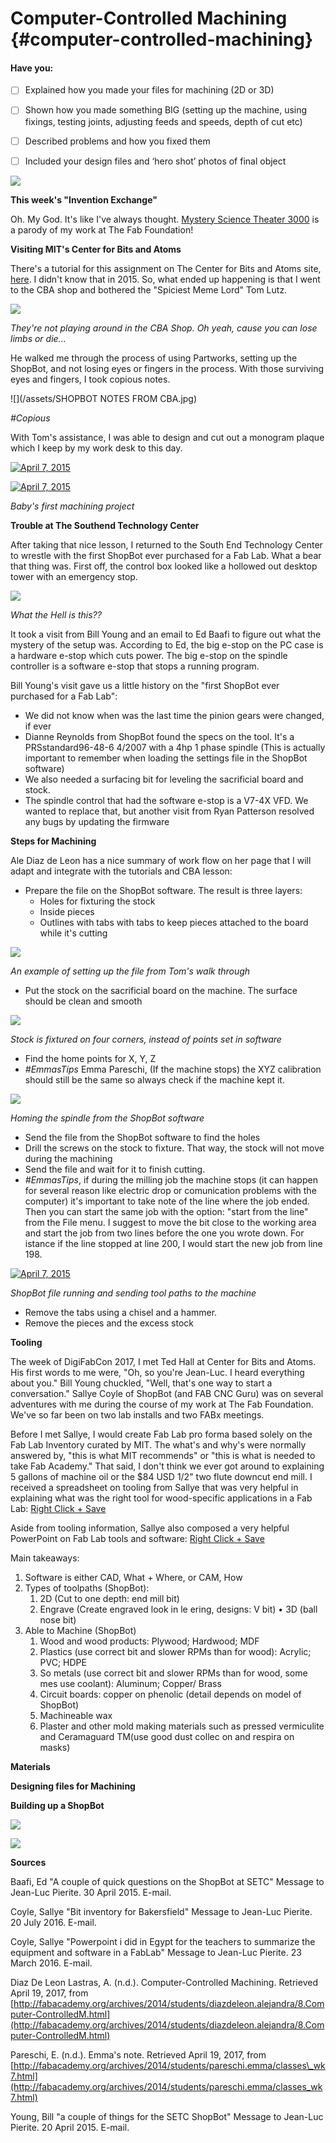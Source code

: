 # Computer-Controlled Machining {#computer-controlled-machining}

#### Have you:

* [ ] Explained how you made your files for machining \(2D or 3D\)

* [ ] Shown how you made something BIG \(setting up the machine, using fixings, testing joints, adjusting feeds and speeds, depth of cut etc\)

* [ ] Described problems and how you fixed them

* [ ] Included your design files and ‘hero shot’ photos of final object

![](/assets/cnc-fab-lab.gif)

**This week's "Invention Exchange"**

Oh. My God. It's like I've always thought. [Mystery Science Theater 3000](http://splitsider.com/2017/03/building-on-sacred-ground-with-the-new-cast-of-mst3k/) is a parody of my work at The Fab Foundation!

**Visiting MIT's Center for Bits and Atoms**

There's a tutorial for this assignment on The Center for Bits and Atoms site, [here](http://fab.cba.mit.edu/content/tools/shopbot/index.html). I didn't know that in 2015. So, what ended up happening is that I went to the CBA shop and bothered the "Spiciest Meme Lord" Tom Lutz.

![](/assets/IMG_3858.JPG)

_They're not playing around in the CBA Shop. Oh yeah, cause you can lose limbs or die..._

He walked me through the process of using Partworks, setting up the ShopBot, and not losing eyes or fingers in the process. With those surviving eyes and fingers, I took copious notes.

![](/assets/SHOPBOT NOTES FROM CBA.jpg)

_\#Copious_

With Tom's assistance, I was able to design and cut out a monogram plaque which I keep by my work desk to this day.

[![April 7, 2015 ](https://img.youtube.com/vi/MdH7EsKkzcI/0.jpg)](https://www.youtube.com/watch?v=MdH7EsKkzcI "April 7, 2015 ")

[![April 7, 2015 ](https://img.youtube.com/vi/ysspIwxeKBs/0.jpg)](https://www.youtube.com/watch?v=ysspIwxeKBs "April 7, 2015 ")

_Baby's first machining project_

**Trouble at The Southend Technology Center**

After taking that nice lesson, I returned to the South End Technology Center to wrestle with the first ShopBot ever purchased for a Fab Lab. What a bear that thing was. First off, the control box looked like a hollowed out desktop tower with an emergency stop.

![](/assets/IMG_3908.JPG)

_What the Hell is this??_

It took a visit from Bill Young and an email to Ed Baafi to figure out what the mystery of the setup was. According to Ed, the big e-stop on the PC case is a hardware e-stop which cuts power. The big e-stop on the spindle controller is a software e-stop that stops a running program.

Bill Young's visit gave us a little history on the "first ShopBot ever purchased for a Fab Lab":

* We did not know when was the last time the pinion gears were changed, if ever
* Dianne Reynolds from ShopBot found the specs on the tool. It's a PRSstandard96-48-6 4/2007 with a 4hp 1 phase spindle \(This is actually important to remember when loading the settings file in the ShopBot software\)
* We also needed a surfacing bit for leveling the sacrificial board and stock.
* The spindle control that had the software e-stop is a V7-4X VFD. We wanted to replace that, but another visit from Ryan Patterson resolved any bugs by updating the firmware

**Steps for Machining**

Ale Diaz de Leon has a nice summary of work flow on her page that I will adapt and integrate with the tutorials and CBA lesson:

* Prepare the file on the ShopBot software. The result is three layers:
  * Holes for fixturing the stock
  * Inside pieces
  * Outlines with tabs with tabs to keep pieces attached to the board while it's cutting

![](/assets/IMG_3860.JPG)

_An example of setting up the file from Tom's walk through_

* Put the stock on the sacrificial board on the machine. The surface should be clean and smooth

![](/assets/IMG_3863.JPG)

_Stock is fixtured on four corners, instead of points set in software_

* Find the home points for X, Y, Z
* _\#EmmasTips_ Emma Pareschi, \(If the machine stops\) the XYZ calibration should still be the same so always check if the machine kept it.

![](/assets/IMG_3862.JPG)

_Homing the spindle from the ShopBot software_

* Send the file from the ShopBot software to find the holes
* Drill the screws on the stock to fixture. That way, the stock will not move during the machining
* Send the file and wait for it to finish cutting.
* _\#EmmasTips_, if during the milling job the machine stops \(it can happen for several reason like electric drop or comunication problems with the computer\) it's important to take note of the line where the job ended. Then you can start the same job with the option: "start from the line" from the File menu. I suggest to move the bit close to the working area and start the job from two lines before the one you wrote down. For istance if the line stopped at line 200, I would start the new job from line 198.

[![April 7, 2015 ](https://img.youtube.com/vi/RaRJE4wzvX0/0.jpg)](https://www.youtube.com/watch?v=RaRJE4wzvX0 "April 7, 2015 ")

_ShopBot file running and sending tool paths to the machine_

* Remove the tabs using a chisel and a hammer.
* Remove the pieces and the excess stock

**Tooling**

The week of DigiFabCon 2017, I met Ted Hall at Center for Bits and Atoms. His first words to me were, "Oh, so you're Jean-Luc. I heard everything about you." Bill Young chuckled, "Well, that's one way to start a conversation." Sallye Coyle of ShopBot \(and FAB CNC Guru\) was on several adventures with me during the course of my work at The Fab Foundation. We've so far been on two lab installs and two FABx meetings.

Before I met Sallye, I would create Fab Lab pro forma based solely on the Fab Lab Inventory curated by MIT. The what's and why's were normally answered by, "this is what MIT recommends" or "this is what is needed to take Fab Academy." That said, I don't think we ever got around to explaining 5 gallons of machine oil or the $84 USD 1/2" two flute downcut end mill. I received a spreadsheet on tooling from Sallye that was very helpful in explaining what was the right tool for wood-specific applications in a Fab Lab: [Right Click + Save](/uploads/bit-inventory.csv)

Aside from tooling information, Sallye also composed a very helpful PowerPoint on Fab Lab tools and software: [Right Click + Save](/uploads/fablab-summary-tools-software.pdf)

Main takeaways:  
1. Software is either CAD, What + Where, or CAM, How  
2. Types of toolpaths \(ShopBot\):
   1. 2D \(Cut to one depth: end mill bit\)
   2. Engrave \(Create engraved look in le ering, designs: V bit\) • 3D \(ball nose bit\)
3. Able to Machine \(ShopBot\)
   1. Wood and wood products: Plywood; Hardwood; MDF
   2. Plastics \(use correct bit and slower RPMs than for wood\): Acrylic; PVC; HDPE
   3. So  metals \(use correct bit and slower RPMs than for wood, some mes use coolant\): Aluminum; Copper/ Brass
   4. Circuit boards: copper on phenolic \(detail depends on model of ShopBot\)
   5. Machineable wax
   6. Plaster and other mold making materials such as pressed vermiculite and Ceramaguard TM\(use good dust collec on and respira on masks\)

**Materials**

**Designing files for Machining**

**Building up a ShopBot**

![](/assets/IMG_0783.JPG)

![](/assets/IMG_0795.JPG)

**Sources**

Baafi, Ed "A couple of quick questions on the ShopBot at SETC" Message to Jean-Luc Pierite. 30 April 2015. E-mail.

Coyle, Sallye "Bit inventory for Bakersfield" Message to Jean-Luc Pierite. 20 July 2016. E-mail.

Coyle, Sallye "Powerpoint i did in Egypt for the teachers to summarize the equipment and software in a FabLab" Message to Jean-Luc Pierite. 23 March 2016. E-mail.

Diaz De Leon Lastras, A. \(n.d.\). Computer-Controlled Machining. Retrieved April 19, 2017, from [http://fabacademy.org/archives/2014/students/diazdeleon.alejandra/8.Computer-ControlledM.html](http://fabacademy.org/archives/2014/students/diazdeleon.alejandra/8.Computer-ControlledM.html)

Pareschi, E. \(n.d.\). Emma's note. Retrieved April 19, 2017, from [http://fabacademy.org/archives/2014/students/pareschi.emma/classes\_wk7.html](http://fabacademy.org/archives/2014/students/pareschi.emma/classes_wk7.html)

Young, Bill "a couple of things for the SETC ShopBot" Message to Jean-Luc Pierite. 20 April 2015. E-mail.

